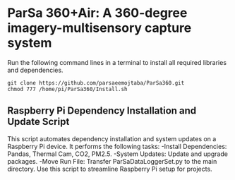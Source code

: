 # ParSa 360+Air: A 360-degree imagery-multisensory capture system
Run the following command lines in a terminal to install all required libraries and dependencies.  
```
git clone https://github.com/parsaeemojtaba/ParSa360.git  
chmod 777 /home/pi/ParSa360/Install.sh  

```
## Raspberry Pi Dependency Installation and Update Script
This script automates dependency installation and system updates on a Raspberry Pi device. It performs the following tasks:
-Install Dependencies: Pandas, Thermal Cam, CO2, PM2.5.
-System Updates: Update and upgrade packages.
-Move Run File: Transfer ParSaDataLoggerSet.py to the main directory.
Use this script to streamline Raspberry Pi setup for projects.
